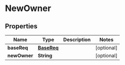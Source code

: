 
# NewOwner

## Properties
Name | Type | Description | Notes
------------ | ------------- | ------------- | -------------
**baseReq** | [**BaseReq**](BaseReq.md) |  |  [optional]
**newOwner** | **String** |  |  [optional]



